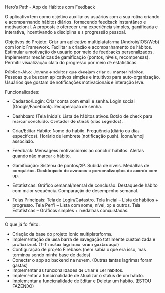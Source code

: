 Hero’s Path - App de Hábitos com Feedback

O aplicativo tem como objetivo auxiliar os usuários com a sua rotina criando e acompanhando hábitos diários, fornecendo feedback instantâneo e motivacional. 
A proposta é oferecer uma experiência simples, gamificada e interativa, incentivando a disciplina e a progressão pessoal.

Objetivos do Projeto:
Criar um aplicativo multiplataforma (Android/iOS/Web) com Ionic Framework.
Facilitar a criação e acompanhamento de hábitos.
Estimular a motivação do usuário por meio de feedbacks personalizados.
Implementar mecânicas de gamificação (pontos, níveis, recompensas).
Permitir visualização clara do progresso por meio de estatísticas.

Público-Alvo:
Jovens e adultos que desejam criar ou manter hábitos.
Pessoas que buscam aplicativos simples e intuitivos para auto-organização.
Usuários que gostam de notificações motivacionais e interação leve.

Funcionalidades:
- Cadastro/Login:
Criar conta com email e senha.
Login social (Google/Facebook).
Recuperação de senha.

- Dashboard (Tela Inicial):
Lista de hábitos ativos.
Botão de check para marcar concluído.
Contador de streak (dias seguidos).

- Criar/Editar Hábito:
Nome do hábito.
Frequência (diário ou dias específicos).
Horário de lembrete (notificação push).
Ícone/emoji associado.

- Feedback:
Mensagens motivacionais ao concluir hábitos.
Alertas quando não marcar o hábito.

- Gamificação:
Sistema de pontos/XP.
Subida de níveis.
Medalhas de conquistas.
Desbloqueio de avatares e personalizações de acordo com up.

- Estatísticas:
Gráfico semanal/mensal de conclusão.
Destaque de hábito com maior sequência.
Comparação de desempenho semanal.

- Telas Principais:
Tela de Login/Cadastro.
Tela Inicial – Lista de hábitos + progresso.
Tela Perfil – Lista com nome, nível, xp e outros.
Tela Estatísticas – Gráficos simples + medalhas conquistadas.

_______________________________________________________________________________________________________________________________
O que já foi feito:
- Criação da base do projeto Ionic multiplataforma.
- Implementação de uma barra de navegação totalmente customizada e profissional. (T-T muitas lagrimas foram gastas aqui)
- Configuração de projeto Firebase. (nem sabia o que era isso, mas terminou sendo minha base de dados)
- Conectar o app ao backend na nuvem. (Outras tantas lagrimas foram gastas)
- Implementar as funcionalidades de Criar e Ler hábitos.
- Implementar a funcionalidade de Atualizar o status de um hábito.
- Implementar a funcionalidade de Editar e Deletar um hábito. (ESTOU FAZENDO)


